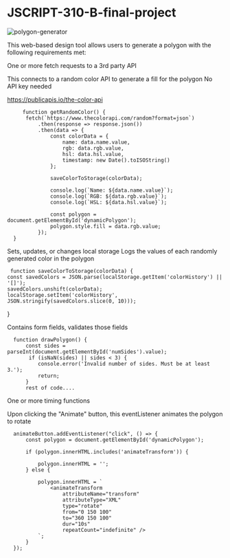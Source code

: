 # JSCRIPT-310-B-final-project
![polygon-generator](https://github.com/user-attachments/assets/367f45b4-43cb-495e-a81d-b1ba667d6b74)


This web-based design tool allows users to generate a polygon with the following requirements met:


One or more fetch requests to a 3rd party API

This connects to a random color API to generate a fill for the polygon
No API key needed

https://publicapis.io/the-color-api

         function getRandomColor() {
          fetch(`https://www.thecolorapi.com/random?format=json`)
              .then(response => response.json())
              .then(data => {
                  const colorData = {
                      name: data.name.value,
                      rgb: data.rgb.value,
                      hsl: data.hsl.value,
                      timestamp: new Date().toISOString()
                  };
                  
                  saveColorToStorage(colorData);
      
                  console.log(`Name: ${data.name.value}`);
                  console.log(`RGB: ${data.rgb.value}`);
                  console.log(`HSL: ${data.hsl.value}`);
                  
                  const polygon = document.getElementById('dynamicPolygon');
                  polygon.style.fill = data.rgb.value;
              });
      }


Sets, updates, or changes local storage
Logs the values of each randomly generated color in the polygon

     function saveColorToStorage(colorData) {
    const savedColors = JSON.parse(localStorage.getItem('colorHistory') || '[]');
    savedColors.unshift(colorData);
    localStorage.setItem('colorHistory', JSON.stringify(savedColors.slice(0, 10)));
}

Contains form fields, validates those fields

      function drawPolygon() {
          const sides = parseInt(document.getElementById('numSides').value);
           if (isNaN(sides) || sides < 3) {
              console.error('Invalid number of sides. Must be at least 3.');
              return;
          }
          rest of code....
          
One or more timing functions

Upon clicking the "Animate" button, this eventListener animates the polygon to rotate

      animateButton.addEventListener("click", () => {
          const polygon = document.getElementById('dynamicPolygon');
          
          if (polygon.innerHTML.includes('animateTransform')) {
            
              polygon.innerHTML = '';
          } else {
             
              polygon.innerHTML = `
                  <animateTransform
                      attributeName="transform"
                      attributeType="XML"
                      type="rotate"
                      from="0 150 100"
                      to="360 150 100"
                      dur="10s"
                      repeatCount="indefinite" />
              `;
          }
      });
